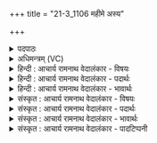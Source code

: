 +++
title = "21-3_1106 महीमे अस्य"

+++
<details><summary>पदपाठः</summary>

म꣡ही꣢꣯। इ꣣मे꣡इति꣢। अ꣣स्य। वृ꣡ष꣢꣯। ना꣡म꣢꣯। शू꣣षे꣡इति꣢। मा꣡ꣳश्च꣢꣯त्वे। वा꣣। पृ꣡श꣢꣯ने। वा꣣। व꣡ध꣢꣯त्रे꣣इ꣡ति꣢। अ꣡स्वा꣢꣯पयत्। नि꣣गु꣡तः꣢। नि꣣। गु꣡तः꣢꣯। स्ने꣣ह꣡य꣢त्। च꣣। अ꣡प꣢꣯। अ꣣मि꣡त्रा꣢न्। अ꣣। मि꣡त्रा꣢꣯न्। अ꣡प꣢꣯। अ꣣चि꣡तः꣢। अ꣣। चि꣡तः꣢꣯। अ꣣च। इतः꣢। ११०६।
</details>

<details><summary>अधिमन्त्रम् (VC)</summary>

- पवमानः सोमः
- कुत्स आङ्गिरसः
- त्रिष्टुप्
- धैवतः
</details>

<details><summary>हिन्दी : आचार्य रामनाथ वेदालंकार - विषयः</summary>

अब नास्तिक शत्रुओं के पराजय के लिए तथा राष्ट्र में परमात्मा के प्रचार के लिए राजा का विषय वर्णित करते हैं।
</details>

<details><summary>हिन्दी : आचार्य रामनाथ वेदालंकार - पदार्थः</summary>

पदार्थान्वय -  (अस्य)इस सोम अर्थात् वीररस के भण्डार राजा की(इमे)ये(वृष नाम)वर्षक गुणवाली, (शूषे)बलवान्(मही)विशाल भुजाएँ हैं,जो(मांश्चत्वे वा)घोड़ों से होनेवाले संग्राम में(पृशने वा)अथवा परस्पर स्पर्श जिसमें होता है,ऐसे मल्लयुद्ध में(वधत्रे)शत्रुओं का वध करनेवाली हैं। वह वीर राजा(निगुतः)किले,खाई आदि में छिपे हुए शत्रुओं को(अस्वापयत्)सुला देता है,अर्थात् धराशायी कर देता है, (स्नेहयत् च)और मित्रों पर स्नेह करता है। आगे प्रत्यक्षरूप से वर्णन है—हे सोम,शान्तिप्रिय प्रजाध्यक्ष!आप(इतः)इस राष्ट्र से(अमित्रान्)द्रोहकारी रिपुओं को(अप अच)दूर कर दो, (अचितः)अविवेकी,अधार्मिक नास्तिकों को(अप अच)दूर कर दो। इस प्रकार राष्ट्र में परमेश्वर के प्रचार के लिए और वेदप्रचार के लिए कटिबद्ध होवो ॥३॥
</details>

<details><summary>हिन्दी : आचार्य रामनाथ वेदालंकार - भावार्थः</summary>

भावार्थ -  सभी वीर राष्ट्रवासी शत्रुओं को नष्ट करनेवाले तथा परमात्मा की पूजा करनेवाले तभी होते हैं, जब राष्ट्र का अध्यक्ष उसमें रुचि ले ॥३॥ इस खण्ड में गुरु-शिष्य, उपास्य-उपासक और आस्तिक राजा के विषयों का वर्णन होने से इस खण्ड की पूर्व खण्ड के साथ सङ्गति है ॥ सप्तम अध्याय में षष्ठ खण्ड समाप्त ॥
</details>

<details><summary>संस्कृत : आचार्य रामनाथ वेदालंकार - विषयः</summary>

अथ नास्तिकानां शत्रूणां पराजयाय राष्ट्रे ब्रह्मप्रचाराय च नृपतिविषयमाह।
</details>

<details><summary>संस्कृत : आचार्य रामनाथ वेदालंकार - पदार्थः</summary>

पदार्थान्वय -  (अस्य)सोमस्य वीररसागारस्य नृपतेः(इमे)प्रत्यक्षं दृश्यमाने(वृष नाम)वृषनाम्नी वर्षकगुणे, (शूषे)बलवती(मही)महत्यौ बाहुयष्टी स्तः,ये(मांश्चत्वे वा)अश्वसंग्रामे वा(पृशने वा)परस्परस्पर्शयुक्ते मल्लयुद्धे वा(वधत्रे)शत्रूणां वधकरे भवतः।[मांश्चत्वः इत्यश्वनाम। निघं० १।१४,पृशनं स्पृशतेः,सकारलोपश्छान्दसः। हन्ति येन तद् वधत्रम्,‘अभिनक्षियजिवधिपतिभ्योऽत्रन्’ उ० ३।१०५ इत्यनेन अत्रन् प्रत्ययः।]असौ सोमः वीरः नृपतिः(निगुतः)निगुप्तान् दुर्गखातादिषु प्रच्छन्नान् शत्रून्(अस्वापयत्)स्वापयति,धराशायिनः करोतीत्यर्थः।(स्नेहयत् च)मित्रेषु स्निह्यति च। अथ प्रत्यक्षकृतमाह—हे सोम शान्तिप्रिय प्रजाध्यक्ष!त्वम्(इतः)अस्माद् राष्ट्रात्(अमित्रान्)द्रोहकारिणः रिपून्(अप अच)अपगमय, (अचितः)अविवेकिनः अधार्मिकान् नास्तिकान्(अप अच)अपगमय। एवं च राष्ट्रे परमेश्वरप्रचाराय वेदप्रचाराय च बद्धपरिकरो भव ॥३॥
</details>

<details><summary>संस्कृत : आचार्य रामनाथ वेदालंकार - भावार्थः</summary>

भावार्थ -  सर्वेऽपि वीरा राष्ट्रवासिनः शत्रूच्छेदकाः परमात्मपूजकाश्च तदैव भवन्ति यदा राष्ट्राध्यक्षस्तत्र रुचिं गृह्णाति ॥३॥ अस्मिन् खण्डे गुरुशिष्ययोरुपास्योपासक-योरास्तिकस्य नृपतेश्च वर्णनादेतत्खण्डस्य पूर्वखण्डेन संगतिरस्ति ॥
</details>

<details><summary>संस्कृत : आचार्य रामनाथ वेदालंकार - पादटिप्पनी</summary>

टिप्पनी -   १. ऋ० ९।९७।५४।
</details>